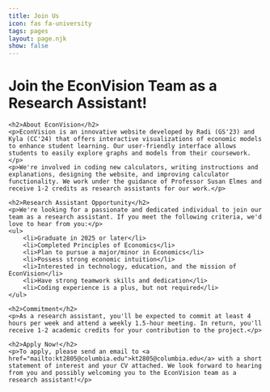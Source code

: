 ```yaml
---
title: Join Us
icon: fas fa-university
tags: pages
layout: page.njk
show: false
---
```

<div class="p-8">
    <h1>Join the EconVision Team as a Research Assistant!</h1>
    
    <h2>About EconVision</h2>
    <p>EconVision is an innovative website developed by Radi (GS'23) and Kyla (CC'24) that offers interactive visualizations of economic models to enhance student learning. Our user-friendly interface allows students to easily explore graphs and models from their coursework.</p>
    <p>We're involved in coding new calculators, writing instructions and explanations, designing the website, and improving calculator functionality. We work under the guidance of Professor Susan Elmes and receive 1-2 credits as research assistants for our work.</p>
    
    <h2>Research Assistant Opportunity</h2>
    <p>We're looking for a passionate and dedicated individual to join our team as a research assistant. If you meet the following criteria, we'd love to hear from you:</p>
    <ul>
        <li>Graduate in 2025 or later</li>
        <li>Completed Principles of Economics</li>
        <li>Plan to pursue a major/minor in Economics</li>
        <li>Possess strong economic intuition</li>
        <li>Interested in technology, education, and the mission of EconVision</li>
        <li>Have strong teamwork skills and dedication</li>
        <li>Coding experience is a plus, but not required</li>
    </ul>
    
    <h2>Commitment</h2>
    <p>As a research assistant, you'll be expected to commit at least 4 hours per week and attend a weekly 1.5-hour meeting. In return, you'll receive 1-2 academic credits for your contribution to the project.</p>
    
    <h2>Apply Now!</h2>
    <p>To apply, please send an email to <a href="mailto:kt2805@columbia.edu">kt2805@columbia.edu</a> with a short statement of interest and your CV attached. We look forward to hearing from you and possibly welcoming you to the EconVision team as a research assistant!</p>
</div>